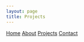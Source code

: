 ```yaml
---
layout: page
title: Projects
---
```


<nav>
  <a href="{{ site.baseurl }}/">Home</a>
  <a href="{{ site.baseurl }}/about">About</a>
  <a href="{{ site.baseurl }}/projects">Projects</a>
  <a href="{{ site.baseurl }}/contact">Contact</a>
</nav>
